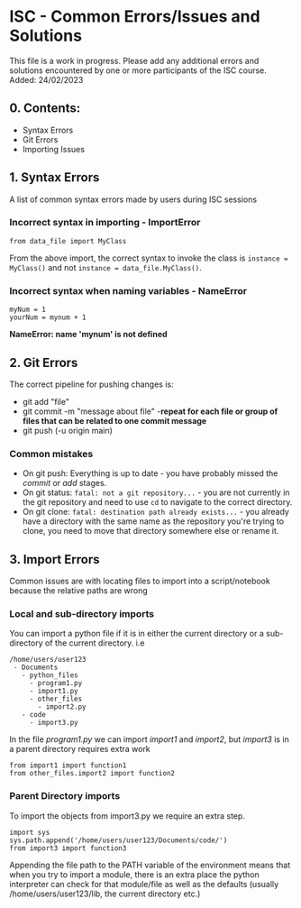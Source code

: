 # ISC - Common Errors/Issues and Solutions
This file is a work in progress. Please add any additional errors and solutions encountered by one or more participants of the ISC course.
Added: 24/02/2023

## 0. Contents:
 - Syntax Errors
 - Git Errors
 - Importing Issues

## 1. Syntax Errors
A list of common syntax errors made by users during ISC sessions

### Incorrect syntax in importing - ImportError
```
from data_file import MyClass
```
From the above import, the correct syntax to invoke the class is `instance = MyClass()` and not `instance = data_file.MyClass()`.

### Incorrect syntax when naming variables - NameError
```
myNum = 1
yourNum = mynum + 1
```
__NameError: name 'mynum' is not defined__

## 2. Git Errors
The correct pipeline for pushing changes is:
 - git add "file"
 - git commit -m "message about file"
 -__repeat for each file or group of files that can be related to one commit message__
 - git push (-u origin main)

### Common mistakes
 - On git push: Everything is up to date - you have probably missed the _commit_ or _add_ stages.
 - On git status: `fatal: not a git repository...` - you are not currently in the git repository and need to use `cd` to navigate to the correct directory.
 - On git clone: `fatal: destination path already exists...` - you already have a directory with the same name as the repository you're trying to clone, you need to move that directory somewhere else or rename it.

## 3. Import Errors
Common issues are with locating files to import into a script/notebook because the relative paths are wrong

### Local and sub-directory imports
You can import a python file if it is in either the current directory or a sub-directory of the current directory.
i.e 
```
/home/users/user123
 - Documents
   - python_files
     - program1.py
     - import1.py
     - other_files
       - import2.py
   - code
     - import3.py
```
In the file _program1.py_ we can import _import1_ and _import2_, but _import3_ is in a parent directory requires extra work
```
from import1 import function1
from other_files.import2 import function2
```

### Parent Directory imports
To import the objects from import3.py we require an extra step.
```
import sys
sys.path.append('/home/users/user123/Documents/code/')
from import3 import function3
```
Appending the file path to the PATH variable of the environment means that when you try to import a module, there is an extra place the python interpreter can check for that module/file as well as the defaults (usually /home/users/user123/lib, the current directory etc.)